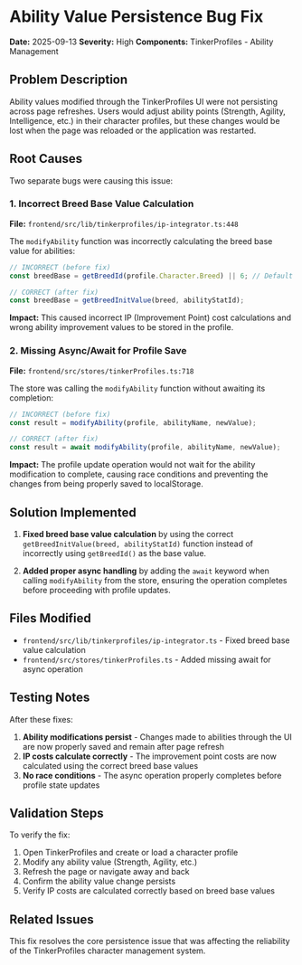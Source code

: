 # Ability Value Persistence Bug Fix

**Date:** 2025-09-13
**Severity:** High
**Components:** TinkerProfiles - Ability Management

## Problem Description

Ability values modified through the TinkerProfiles UI were not persisting across page refreshes. Users would adjust ability points (Strength, Agility, Intelligence, etc.) in their character profiles, but these changes would be lost when the page was reloaded or the application was restarted.

## Root Causes

Two separate bugs were causing this issue:

### 1. Incorrect Breed Base Value Calculation

**File:** `frontend/src/lib/tinkerprofiles/ip-integrator.ts:448`

The `modifyAbility` function was incorrectly calculating the breed base value for abilities:

```typescript
// INCORRECT (before fix)
const breedBase = getBreedId(profile.Character.Breed) || 6; // Default base

// CORRECT (after fix)
const breedBase = getBreedInitValue(breed, abilityStatId);
```

**Impact:** This caused incorrect IP (Improvement Point) cost calculations and wrong ability improvement values to be stored in the profile.

### 2. Missing Async/Await for Profile Save

**File:** `frontend/src/stores/tinkerProfiles.ts:718`

The store was calling the `modifyAbility` function without awaiting its completion:

```typescript
// INCORRECT (before fix)
const result = modifyAbility(profile, abilityName, newValue);

// CORRECT (after fix)
const result = await modifyAbility(profile, abilityName, newValue);
```

**Impact:** The profile update operation would not wait for the ability modification to complete, causing race conditions and preventing the changes from being properly saved to localStorage.

## Solution Implemented

1. **Fixed breed base value calculation** by using the correct `getBreedInitValue(breed, abilityStatId)` function instead of incorrectly using `getBreedId()` as the base value.

2. **Added proper async handling** by adding the `await` keyword when calling `modifyAbility` from the store, ensuring the operation completes before proceeding with profile updates.

## Files Modified

- `frontend/src/lib/tinkerprofiles/ip-integrator.ts` - Fixed breed base value calculation
- `frontend/src/stores/tinkerProfiles.ts` - Added missing await for async operation

## Testing Notes

After these fixes:

1. **Ability modifications persist** - Changes made to abilities through the UI are now properly saved and remain after page refresh
2. **IP costs calculate correctly** - The improvement point costs are now calculated using the correct breed base values
3. **No race conditions** - The async operation properly completes before profile state updates

## Validation Steps

To verify the fix:

1. Open TinkerProfiles and create or load a character profile
2. Modify any ability value (Strength, Agility, etc.)
3. Refresh the page or navigate away and back
4. Confirm the ability value change persists
5. Verify IP costs are calculated correctly based on breed base values

## Related Issues

This fix resolves the core persistence issue that was affecting the reliability of the TinkerProfiles character management system.